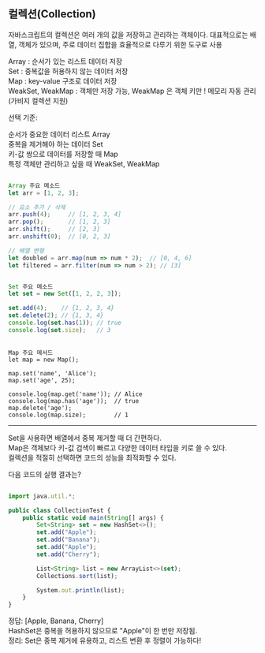 ## 컬렉션(Collection)

자바스크립트의 컬렉션은 여러 개의 값을 저장하고 관리하는 객체이다. 대표적으로는 배열, 객체가 있으며, 주로 데이터 집합을 효율적으로 다루기 위한 도구로 사용

Array : 순서가 있는 리스트 데이터 저장 <br>
Set : 중복값을 허용하지 않는 데이터 저장 <br>
Map : key-value 구조로 데이터 저장 <br>
WeakSet, WeakMap : 객체만 저장 가능, WeakMap 은 객체 키만 ! 메모리 자동 관리 (가비지 컬렉션 지원) <br>


선택 기준: 

순서가 중요한 데이터 리스트 Array <br>
중복을 제거해야 하는 데이터	Set <br>
키-값 쌍으로 데이터를 저장할 때	Map <br>
특정 객체만 관리하고 싶을 때	WeakSet, WeakMap <br>

```javascript

Array 주요 메소드
let arr = [1, 2, 3];

// 요소 추가 / 삭제
arr.push(4);     // [1, 2, 3, 4]
arr.pop();       // [1, 2, 3]
arr.shift();     // [2, 3]
arr.unshift(0);  // [0, 2, 3]

// 배열 변형
let doubled = arr.map(num => num * 2);  // [0, 4, 6]
let filtered = arr.filter(num => num > 2); // [3]

```

```javascript

Set 주요 메소드 
let set = new Set([1, 2, 2, 3]); 

set.add(4);    // {1, 2, 3, 4}
set.delete(2); // {1, 3, 4}
console.log(set.has(1)); // true
console.log(set.size);   // 3

```

```javascropt

Map 주요 메서드
let map = new Map();

map.set('name', 'Alice');
map.set('age', 25);

console.log(map.get('name')); // Alice
console.log(map.has('age'));  // true
map.delete('age');
console.log(map.size);        // 1

```

<hr>

Set을 사용하면 배열에서 중복 제거할 때 더 간편하다. <br>
Map은 객체보다 키-값 검색이 빠르고 다양한 데이터 타입을 키로 쓸 수 있다. <br>
컬렉션을 적절히 선택하면 코드의 성능을 최적화할 수 있다. <br>


다음 코드의 실행 결과는? 

```javascript

import java.util.*;

public class CollectionTest {
    public static void main(String[] args) {
        Set<String> set = new HashSet<>();
        set.add("Apple");
        set.add("Banana");
        set.add("Apple");
        set.add("Cherry");

        List<String> list = new ArrayList<>(set);
        Collections.sort(list);

        System.out.println(list);
    }
}

```

정답: [Apple, Banana, Cherry] <br>
HashSet은 중복을 허용하지 않으므로 "Apple"이 한 번만 저장됨. <br>
 정리: Set은 중복 제거에 유용하고, 리스트 변환 후 정렬이 가능하다! 

